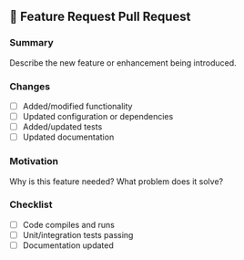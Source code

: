 ## 🚀 Feature Request Pull Request

### Summary
Describe the new feature or enhancement being introduced.

### Changes
- [ ] Added/modified functionality
- [ ] Updated configuration or dependencies
- [ ] Added/updated tests
- [ ] Updated documentation

### Motivation
Why is this feature needed? What problem does it solve?

### Checklist
- [ ] Code compiles and runs
- [ ] Unit/integration tests passing
- [ ] Documentation updated

